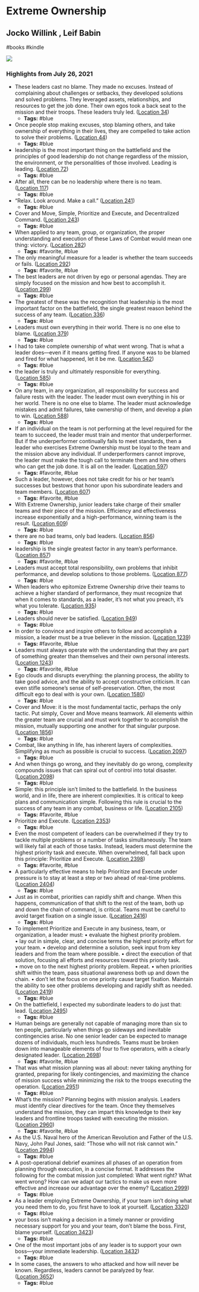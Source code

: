 # Extreme Ownership

## Jocko Willink , Leif Babin

#books
#kindle

![](https://images-na.ssl-images-amazon.com/images/I/51yoHjJDQ3L._SL2000_.jpg)

### Highlights from July 26, 2021

- These leaders cast no blame. They made no excuses. Instead of complaining about challenges or setbacks, they developed solutions and solved problems. They leveraged assets, relationships, and resources to get the job done. Their own egos took a back seat to the mission and their troops. These leaders truly led. ([Location 34](https://readwise.io/to_kindle?action=open&asin=B0739PYQSS&location=34))
    - **Tags:** #blue
- Once people stop making excuses, stop blaming others, and take ownership of everything in their lives, they are compelled to take action to solve their problems. ([Location 44](https://readwise.io/to_kindle?action=open&asin=B0739PYQSS&location=44))
    - **Tags:** #blue
- leadership is the most important thing on the battlefield and the principles of good leadership do not change regardless of the mission, the environment, or the personalities of those involved. Leading is leading. ([Location 72](https://readwise.io/to_kindle?action=open&asin=B0739PYQSS&location=72))
    - **Tags:** #blue
- After all, there can be no leadership where there is no team. ([Location 117](https://readwise.io/to_kindle?action=open&asin=B0739PYQSS&location=117))
    - **Tags:** #blue
- “Relax. Look around. Make a call.” ([Location 241](https://readwise.io/to_kindle?action=open&asin=B0739PYQSS&location=241))
    - **Tags:** #blue
- Cover and Move, Simple, Prioritize and Execute, and Decentralized Command. ([Location 243](https://readwise.io/to_kindle?action=open&asin=B0739PYQSS&location=243))
    - **Tags:** #blue
- When applied to any team, group, or organization, the proper understanding and execution of these Laws of Combat would mean one thing: victory. ([Location 282](https://readwise.io/to_kindle?action=open&asin=B0739PYQSS&location=282))
    - **Tags:** #favorite, #blue
- The only meaningful measure for a leader is whether the team succeeds or fails. ([Location 292](https://readwise.io/to_kindle?action=open&asin=B0739PYQSS&location=292))
    - **Tags:** #favorite, #blue
- The best leaders are not driven by ego or personal agendas. They are simply focused on the mission and how best to accomplish it. ([Location 299](https://readwise.io/to_kindle?action=open&asin=B0739PYQSS&location=299))
    - **Tags:** #blue
- The greatest of these was the recognition that leadership is the most important factor on the battlefield, the single greatest reason behind the success of any team. ([Location 336](https://readwise.io/to_kindle?action=open&asin=B0739PYQSS&location=336))
    - **Tags:** #blue
- Leaders must own everything in their world. There is no one else to blame. ([Location 379](https://readwise.io/to_kindle?action=open&asin=B0739PYQSS&location=379))
    - **Tags:** #blue
- I had to take complete ownership of what went wrong. That is what a leader does—even if it means getting fired. If anyone was to be blamed and fired for what happened, let it be me. ([Location 542](https://readwise.io/to_kindle?action=open&asin=B0739PYQSS&location=542))
    - **Tags:** #blue
- the leader is truly and ultimately responsible for everything. ([Location 585](https://readwise.io/to_kindle?action=open&asin=B0739PYQSS&location=585))
    - **Tags:** #blue
- On any team, in any organization, all responsibility for success and failure rests with the leader. The leader must own everything in his or her world. There is no one else to blame. The leader must acknowledge mistakes and admit failures, take ownership of them, and develop a plan to win. ([Location 588](https://readwise.io/to_kindle?action=open&asin=B0739PYQSS&location=588))
    - **Tags:** #blue
- If an individual on the team is not performing at the level required for the team to succeed, the leader must train and mentor that underperformer. But if the underperformer continually fails to meet standards, then a leader who exercises Extreme Ownership must be loyal to the team and the mission above any individual. If underperformers cannot improve, the leader must make the tough call to terminate them and hire others who can get the job done. It is all on the leader. ([Location 597](https://readwise.io/to_kindle?action=open&asin=B0739PYQSS&location=597))
    - **Tags:** #favorite, #blue
- Such a leader, however, does not take credit for his or her team’s successes but bestows that honor upon his subordinate leaders and team members. ([Location 607](https://readwise.io/to_kindle?action=open&asin=B0739PYQSS&location=607))
    - **Tags:** #favorite, #blue
- With Extreme Ownership, junior leaders take charge of their smaller teams and their piece of the mission. Efficiency and effectiveness increase exponentially and a high-performance, winning team is the result. ([Location 609](https://readwise.io/to_kindle?action=open&asin=B0739PYQSS&location=609))
    - **Tags:** #blue
- there are no bad teams, only bad leaders. ([Location 856](https://readwise.io/to_kindle?action=open&asin=B0739PYQSS&location=856))
    - **Tags:** #blue
- leadership is the single greatest factor in any team’s performance. ([Location 857](https://readwise.io/to_kindle?action=open&asin=B0739PYQSS&location=857))
    - **Tags:** #favorite, #blue
- Leaders must accept total responsibility, own problems that inhibit performance, and develop solutions to those problems. ([Location 877](https://readwise.io/to_kindle?action=open&asin=B0739PYQSS&location=877))
    - **Tags:** #blue
- When leaders who epitomize Extreme Ownership drive their teams to achieve a higher standard of performance, they must recognize that when it comes to standards, as a leader, it’s not what you preach, it’s what you tolerate. ([Location 935](https://readwise.io/to_kindle?action=open&asin=B0739PYQSS&location=935))
    - **Tags:** #blue
- Leaders should never be satisfied. ([Location 949](https://readwise.io/to_kindle?action=open&asin=B0739PYQSS&location=949))
    - **Tags:** #blue
- In order to convince and inspire others to follow and accomplish a mission, a leader must be a true believer in the mission. ([Location 1239](https://readwise.io/to_kindle?action=open&asin=B0739PYQSS&location=1239))
    - **Tags:** #favorite, #blue
- Leaders must always operate with the understanding that they are part of something greater than themselves and their own personal interests. ([Location 1243](https://readwise.io/to_kindle?action=open&asin=B0739PYQSS&location=1243))
    - **Tags:** #favorite, #blue
- Ego clouds and disrupts everything: the planning process, the ability to take good advice, and the ability to accept constructive criticism. It can even stifle someone’s sense of self-preservation. Often, the most difficult ego to deal with is your own. ([Location 1580](https://readwise.io/to_kindle?action=open&asin=B0739PYQSS&location=1580))
    - **Tags:** #blue
- Cover and Move: it is the most fundamental tactic, perhaps the only tactic. Put simply, Cover and Move means teamwork. All elements within the greater team are crucial and must work together to accomplish the mission, mutually supporting one another for that singular purpose. ([Location 1856](https://readwise.io/to_kindle?action=open&asin=B0739PYQSS&location=1856))
    - **Tags:** #blue
- Combat, like anything in life, has inherent layers of complexities. Simplifying as much as possible is crucial to success. ([Location 2097](https://readwise.io/to_kindle?action=open&asin=B0739PYQSS&location=2097))
    - **Tags:** #blue
- And when things go wrong, and they inevitably do go wrong, complexity compounds issues that can spiral out of control into total disaster. ([Location 2098](https://readwise.io/to_kindle?action=open&asin=B0739PYQSS&location=2098))
    - **Tags:** #blue
- Simple: this principle isn’t limited to the battlefield. In the business world, and in life, there are inherent complexities. It is critical to keep plans and communication simple. Following this rule is crucial to the success of any team in any combat, business or life. ([Location 2105](https://readwise.io/to_kindle?action=open&asin=B0739PYQSS&location=2105))
    - **Tags:** #favorite, #blue
- Prioritize and Execute. ([Location 2353](https://readwise.io/to_kindle?action=open&asin=B0739PYQSS&location=2353))
    - **Tags:** #blue
- Even the most competent of leaders can be overwhelmed if they try to tackle multiple problems or a number of tasks simultaneously. The team will likely fail at each of those tasks. Instead, leaders must determine the highest priority task and execute. When overwhelmed, fall back upon this principle: Prioritize and Execute. ([Location 2398](https://readwise.io/to_kindle?action=open&asin=B0739PYQSS&location=2398))
    - **Tags:** #favorite, #blue
- A particularly effective means to help Prioritize and Execute under pressure is to stay at least a step or two ahead of real-time problems. ([Location 2404](https://readwise.io/to_kindle?action=open&asin=B0739PYQSS&location=2404))
    - **Tags:** #blue
- Just as in combat, priorities can rapidly shift and change. When this happens, communication of that shift to the rest of the team, both up and down the chain of command, is critical. Teams must be careful to avoid target fixation on a single issue. ([Location 2416](https://readwise.io/to_kindle?action=open&asin=B0739PYQSS&location=2416))
    - **Tags:** #blue
- To implement Prioritize and Execute in any business, team, or organization, a leader must: • evaluate the highest priority problem. • lay out in simple, clear, and concise terms the highest priority effort for your team. • develop and determine a solution, seek input from key leaders and from the team where possible. • direct the execution of that solution, focusing all efforts and resources toward this priority task. • move on to the next highest priority problem. Repeat. • when priorities shift within the team, pass situational awareness both up and down the chain. • don’t let the focus on one priority cause target fixation. Maintain the ability to see other problems developing and rapidly shift as needed. ([Location 2419](https://readwise.io/to_kindle?action=open&asin=B0739PYQSS&location=2419))
    - **Tags:** #blue
- On the battlefield, I expected my subordinate leaders to do just that: lead. ([Location 2495](https://readwise.io/to_kindle?action=open&asin=B0739PYQSS&location=2495))
    - **Tags:** #blue
- Human beings are generally not capable of managing more than six to ten people, particularly when things go sideways and inevitable contingencies arise. No one senior leader can be expected to manage dozens of individuals, much less hundreds. Teams must be broken down into manageable elements of four to five operators, with a clearly designated leader. ([Location 2698](https://readwise.io/to_kindle?action=open&asin=B0739PYQSS&location=2698))
    - **Tags:** #favorite, #blue
- That was what mission planning was all about: never taking anything for granted, preparing for likely contingencies, and maximizing the chance of mission success while minimizing the risk to the troops executing the operation. ([Location 2951](https://readwise.io/to_kindle?action=open&asin=B0739PYQSS&location=2951))
    - **Tags:** #blue
- What’s the mission? Planning begins with mission analysis. Leaders must identify clear directives for the team. Once they themselves understand the mission, they can impart this knowledge to their key leaders and frontline troops tasked with executing the mission. ([Location 2960](https://readwise.io/to_kindle?action=open&asin=B0739PYQSS&location=2960))
    - **Tags:** #favorite, #blue
- As the U.S. Naval hero of the American Revolution and Father of the U.S. Navy, John Paul Jones, said: “Those who will not risk cannot win.” ([Location 2994](https://readwise.io/to_kindle?action=open&asin=B0739PYQSS&location=2994))
    - **Tags:** #blue
- A post-operational debrief examines all phases of an operation from planning through execution, in a concise format. It addresses the following for the combat mission just completed: What went right? What went wrong? How can we adapt our tactics to make us even more effective and increase our advantage over the enemy? ([Location 2999](https://readwise.io/to_kindle?action=open&asin=B0739PYQSS&location=2999))
    - **Tags:** #blue
- As a leader employing Extreme Ownership, if your team isn’t doing what you need them to do, you first have to look at yourself. ([Location 3320](https://readwise.io/to_kindle?action=open&asin=B0739PYQSS&location=3320))
    - **Tags:** #blue
- your boss isn’t making a decision in a timely manner or providing necessary support for you and your team, don’t blame the boss. First, blame yourself. ([Location 3423](https://readwise.io/to_kindle?action=open&asin=B0739PYQSS&location=3423))
    - **Tags:** #blue
- One of the most important jobs of any leader is to support your own boss—your immediate leadership. ([Location 3432](https://readwise.io/to_kindle?action=open&asin=B0739PYQSS&location=3432))
    - **Tags:** #blue
- In some cases, the answers to who attacked and how will never be known. Regardless, leaders cannot be paralyzed by fear. ([Location 3652](https://readwise.io/to_kindle?action=open&asin=B0739PYQSS&location=3652))
    - **Tags:** #blue
